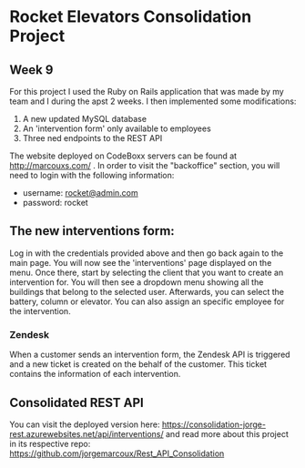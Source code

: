 # Rocket Elevators Consolidation Project

<h2>Week 9</h2>



For this project I used the Ruby on Rails application that was made by my team and I during the apst 2 weeks. I then implemented some modifications:
<ol>
	<li>A new updated MySQL database</li>
	<li>An 'intervention form' only available to employees</li>
	<li>Three ned endpoints to the REST API</li>
</ol>
	
The website deployed on CodeBoxx servers can be found at http://marcouxs.com/ . In order to visit the "backoffice" section, you will need to login with the following information: 

- username: rocket@admin.com 
- password: rocket

## The new interventions form:

Log in with the credentials provided above and then go back again to the main page. You will now see the 'interventions' page displayed on the menu. 
Once there, start by selecting the client that you want to create an intervention for. You will then see a dropdown menu showing all the buildings that belong to the selected user. Afterwards, you can select the battery, column or elevator. You can also assign an specific employee for the intervention.

### Zendesk

When a customer sends an intervention form, the Zendesk API is triggered and a new ticket is created on the behalf of the customer. This ticket contains the information of each intervention.


## Consolidated REST API
You can visit the deployed version here: https://consolidation-jorge-rest.azurewebsites.net/api/interventions/ and read more about this project in its respective repo: https://github.com/jorgemarcoux/Rest_API_Consolidation

